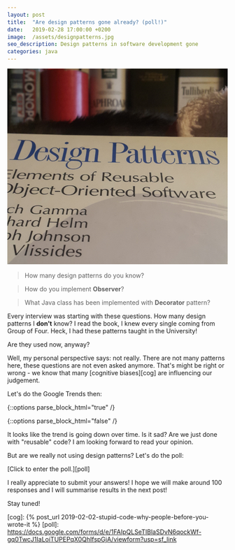 ```yaml
---
layout: post
title:  "Are design patterns gone already? (poll!)"
date:   2019-02-28 17:00:00 +0200
image:  /assets/designpatterns.jpg
seo_description: Design patterns in software development gone 
categories: java
---
```


![Design Patterns book](/assets/designpatterns.jpg)

> How many design patterns do you know?

> How do you implement **Observer**?

> What Java class has been implemented with **Decorator** pattern?

Every interview was starting with these questions. How many design patterns I **don't** know? I read the book, I knew every single coming from Group of Four. Heck, I had these patterns taught in the University!

Are they used now, anyway?

<!-- more -->

Well, my personal perspective says: not really. There are not many patterns here, these questions are not even asked anymore. That's might be right or wrong - we know that many [cognitive biases][cog] are influencing our judgement.

Let's do the Google Trends then:

{::options parse_block_html="true" /}
  <script type="text/javascript" src="https://ssl.gstatic.com/trends_nrtr/1754_RC01/embed_loader.js"></script>
  <script type="text/javascript">
    trends.embed.renderExploreWidget("TIMESERIES", {"comparisonItem":[{"keyword":"design patterns","geo":"","time":"2004-01-01 2019-02-28"}],"category":0,"property":""}, {"exploreQuery":"date=all&q=design%20patterns","guestPath":"https://trends.google.com:443/trends/embed/"});
  </script>
{::options parse_block_html="false" /}

It looks like the trend is going down over time. Is it sad? Are we just done with "reusable" code? I am looking forward to read your opinion.

But are we really not using design patterns? Let's do the poll:

[Click to enter the poll.][poll]

I really appreciate to submit your answers! I hope we will make around 100 responses and I will summarise results in the next post!

Stay tuned!

[cog]: {% post_url 2019-02-02-stupid-code-why-people-before-you-wrote-it %}
[poll]: https://docs.google.com/forms/d/e/1FAIpQLSeTIBlaSDvN6qockWf-gq0TwcJ1IaLoiTUPEPqX0QhIfspGjA/viewform?usp=sf_link

